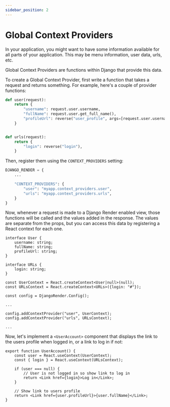 ```yaml
---
sidebar_position: 2
---
```


# Global Context Providers

In your application, you might want to have some information available for all parts of your application. This may be menu information, user data, urls, etc.

Global Context Providers are functions within Django that provide this data.

To create a Global Context Provider, first write a function that takes a request and returns something. For example, here's a couple of provider functions:

```python
def user(request):
    return {
        "username": request.user.username,
        "fullName": request.user.get_full_name(),
        "profileUrl": reverse("user_profile", args=[request.user.username])
    }


def urls(request):
    return {
        "login": reverse("login"),
    }
```

Then, register them using the ``CONTEXT_PROVIDERS`` setting:

```python
DJANGO_RENDER = {
    ...

    "CONTEXT_PROVIDERS": {
        "user": "myapp.context_providers.user",
        "urls": "myapp.context_providers.urls",
    }
}
```

Now, whenever a request is made to a Django Render enabled view, those functions will be called and the values added in the response. The values are separate from the props, but you can access this data by registering a React context for each one.

```tsx
interface User {
    username: string;
    fullName: string;
    profileUrl: string;
}

interface URLs {
    login: string;
}

const UserContext = React.createContext<User|null>(null);
const URLsContext = React.createContext<URLs>({login: "#"});

const config = DjangoRender.Config();

...

config.addContextProvider("user", UserContext);
config.addContextProvider("urls", URLsContext);

...
```

Now, let's implement a ``<UserAccount>`` component that displays the link to the users profile when logged in, or a link to log in if not:

```tsx
export function UserAccount() {
    const user = React.useContext(UserContext);
    const { login } = React.useContext(URLsContext);

    if (user === null) {
        // User is not logged in so show link to log in
        return <Link href={login}>Log in</Link>;
    }

    // Show link to users profile
    return <Link href={user.profileUrl}>{user.fullName}</Link>;
}
```
